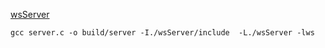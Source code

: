 [wsServer](https://github.com/Theldus/wsServer)

`gcc server.c -o build/server -I./wsServer/include  -L./wsServer -lws`